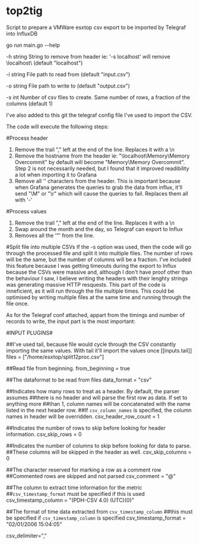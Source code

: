 # top2tig
Script to prepare a VMWare esxtop csv export to be imported by Telegraf into InfluxDB 

go run main.go --help

  
  -h string
        String to remove from header ie: '-s localhost' will remove \\localhost\ (default "localhost")
  
  -i string
        File path to read from (default "input.csv")
  
  -o string
        File path to write to (default "output.csv")
  
  -s int
        Number of csv files to create. Same number of rows, a fraction of the columns (default 1)
        
I've also added to this git the telegraf config file I've used to import the CSV.

The code will execute the following steps:

#Process header
1) Remove the trail "," left at the end of the line. Replaces it with a \n
2) Remove the hostname from the header ie: "\\localhost\Memory\Memory Overcommit" by default will become "Memory\Memory Overcommit". Step 2 is not necessarily needed, but I found that it improved readibility a lot when importing it to Grafana
3) Remove all '\' characters from the header. This is important because when Grafana generates the queries to grab the data from influx, it'll send "\M" or "\r" which will cause the queries to fail. Replaces them all with '-'

#Process values
1) Remove the trail "," left at the end of the line. Replaces it with a \n
2) Swap around the month and the day, so Telegraf can export to Influx
3) Removes all the '"' from the line. 

#Split file into multiple CSVs
If the -s option was used, then the code will go through the processed file and split it into multiple files. The number of rows will be the same, but the number of columns will be a fraction.
I've included this feature because I was getting timeouts during the export to Influx because the CSVs were massive and, although I don't have proof other than the behaviour I saw, I believe writing the headers with their lenghty strings was generating massive HTTP resquests. 
This part of the code is inneficient, as it will run through the file multiple times. This could be optimised by writing multiple files at the same time and running through the file once.

As for the Telegraf conf attached, appart from the timings and number of records to write, the input part is the most important:

#INPUT PLUGINS#

##I've used tail, because file would cycle through the CSV constantly importing the same values. With tail it'll import the values once
[[inputs.tail]]
  files = ["/home/esxtop/split12proc.csv"]

##Read file from beginning.
  from_beginning = true

##The dataformat to be read from files
  data_format = "csv"
  
##Indicates how many rows to treat as a header. By default, the parser assumes
##there is no header and will parse the first row as data. If set to anything more
##than 1, column names will be concatenated with the name listed in the next header row.
##If `csv_column_names` is specified, the column names in header will be overridden.
csv_header_row_count = 1

##Indicates the number of rows to skip before looking for header information.
csv_skip_rows = 0

##Indicates the number of columns to skip before looking for data to parse.
##These columns will be skipped in the header as well.
csv_skip_columns = 0
 
##The character reserved for marking a row as a comment row
##Commented rows are skipped and not parsed
csv_comment = "@"

##The column to extract time information for the metric
##`csv_timestamp_format` must be specified if this is used
csv_timestamp_column = "(PDH-CSV 4.0) (UTC)(0)"

##The format of time data extracted from `csv_timestamp_column`
##this must be specified if `csv_timestamp_column` is specified
csv_timestamp_format = "02/01/2006 15:04:05"

csv_delimiter=","
